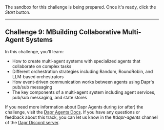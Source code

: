 The sandbox for this challenge is being prepared. Once it's ready, click the *Start* button.

---

## Challenge 9: MBuilding Collaborative Multi-Agent Systems

In this challenge, you'll learn:

- How to create multi-agent systems with specialized agents that collaborate on complex tasks
- Different orchestration strategies including Random, RoundRobin, and LLM-based orchestrators
- How event-driven communication works between agents using Dapr's pub/sub messaging
- The key components of a multi-agent system including agent services, pub/sub messaging, and state stores

If you need more information about Dapr Agents during (or after) the challenge, visit the [Dapr Agents Docs](https://dapr.github.io/dapr-agents/). If you have any questions or feedback about this track, you can let us know in the *#dapr-agents* channel of the [Dapr Discord server](https://bit.ly/dapr-discord).
